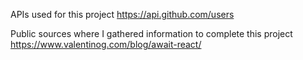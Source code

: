 APIs used for this project
https://api.github.com/users

Public sources where I gathered information to complete this project
https://www.valentinog.com/blog/await-react/
